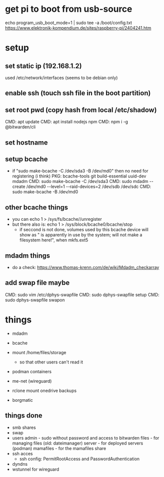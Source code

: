 

# get pi to boot from usb-source
echo program_usb_boot_mode=1 | sudo tee -a /boot/config.txt
https://www.elektronik-kompendium.de/sites/raspberry-pi/2404241.htm

# setup
## set static ip (192.168.1.2)
used /etc/network/interfaces (seems to be debian only)


## enable ssh (touch ssh file in the boot partition)

## set root pwd (copy hash from local /etc/shadow)

CMD: apt update
CMD: apt install nodejs npm
CMD: npm i -g @bitwarden/cli

## set hostname

## setup bcache
- if "sudo make-bcache -C /dev/sda3 -B /dev/md0" then no need for registering (i think)
PKG: bcache-tools git build-essential uuid-dev mdadm
CMD: sudo make-bcache -C /dev/sda3
CMD: sudo mdadm --create /dev/md0 --level=1 --raid-devices=2 /dev/sdb /dev/sdc
CMD: sudo make-bcache -B /dev/md0

## other bcache things 
- you can echo 1 > /sys/fs/bcache/<UUID>/unregister
- but there also is: echo 1 > /sys/block/bcache0/bcache/stop
	- if seccond is not done, volumes used by this bcache device will show as "<dev> is apparently in use by the system; will not make a filesystem here!", when mkfs.ext5 <dev>

## mdadm things 
- do a check: https://www.thomas-krenn.com/de/wiki/Mdadm_checkarray

## add swap file maybe
CMD: sudo vim /etc/dphys-swapfile
CMD: sudo dphys-swapfile setup
CMD: sudo dphys-swapfile swapon

# things
- mdadm
- bcache
- mount /home/files/storage
    - so that other users can't read it

- podman containers

- me-net (wireguard)

- rclone mount onedrive backups
- borgmatic

## things done
- smb shares
- swap
- users
    admin - sudo without password and access to bitwarden
    files - for managing files (old: dateimanager)
    server - for deployed servers (podman)
    mamafiles - for the mamafiles share
- ssh acces
    - ssh config: PermitRootAccess and PasswordAuthentication
- dyndns
- wstunnel for wireguard




